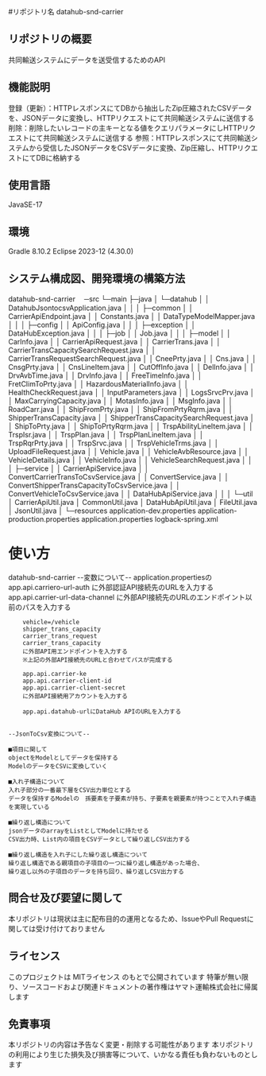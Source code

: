 #リポジトリ名
datahub-snd-carrier

## リポジトリの概要
共同輸送システムにデータを送受信するためのAPI
	
## 機能説明	
登録（更新）：HTTPレスポンスにてDBから抽出したZip圧縮されたCSVデータを、JSONデータに変換し、HTTPリクエストにて共同輸送システムに送信する
削除：削除したいレコードの主キーとなる値をクエリパラメータにしHTTPリクエストにて共同輸送システムに送信する
参照：HTTPレスポンスにて共同輸送システムから受信したJSONデータをCSVデータに変換、Zip圧縮し、HTTPリクエストにてDBに格納する

## 使用言語
JavaSE-17

## 環境
Gradle 8.10.2
Eclipse 2023-12 (4.30.0)

## システム構成図、開発環境の構築方法

datahub-snd-carrier
　─src
    └─main
        ├─java
        │  └─datahub
        │      │  DatahubJsontocsvApplication.java
        │      │
        │      ├─common
        │      │      CarrierApiEndpoint.java
        │      │      Constants.java
        │      │      DataTypeModelMapper.java
        │      │
        │      ├─config
        │      │      ApiConfig.java
        │      │
        │      ├─exception
        │      │      DataHubException.java
        │      │
        │      ├─job
        │      │      Job.java
        │      │
        │      ├─model
        │      │      CarInfo.java
        │      │      CarrierApiRequest.java
        │      │      CarrierTrans.java
        │      │      CarrierTransCapacitySearchRequest.java
        │      │      CarrierTransRequestSearchRequest.java
        │      │      CneePrty.java
        │      │      Cns.java
        │      │      CnsgPrty.java
        │      │      CnsLineItem.java
        │      │      CutOffInfo.java
        │      │      DelInfo.java
        │      │      DrvAvbTime.java
        │      │      DrvInfo.java
        │      │      FreeTimeInfo.java
        │      │      FretClimToPrty.java
        │      │      HazardousMaterialInfo.java
        │      │      HealthCheckRequest.java
        │      │      InputParameters.java
        │      │      LogsSrvcPrv.java
        │      │      MaxCarryingCapacity.java
        │      │      MotasInfo.java
        │      │      MsgInfo.java
        │      │      RoadCarr.java
        │      │      ShipFromPrty.java
        │      │      ShipFromPrtyRqrm.java
        │      │      ShipperTransCapacity.java
        │      │      ShipperTransCapacitySearchRequest.java
        │      │      ShipToPrty.java
        │      │      ShipToPrtyRqrm.java
        │      │      TrspAbilityLineItem.java
        │      │      TrspIsr.java
        │      │      TrspPlan.java
        │      │      TrspPlanLineItem.java
        │      │      TrspRqrPrty.java
        │      │      TrspSrvc.java
        │      │      TrspVehicleTrms.java
        │      │      UploadFileRequest.java
        │      │      Vehicle.java
        │      │      VehicleAvbResource.java
        │      │      VehicleDetails.java
        │      │      VehicleInfo.java
        │      │      VehicleSearchRequest.java
        │      │
        │      ├─service
        │      │      CarrierApiService.java
        │      │      ConvertCarrierTransToCsvService.java
        │      │      ConvertService.java
        │      │      ConvertShipperTransCapacityToCsvService.java
        │      │      ConvertVehicleToCsvService.java
        │      │      DataHubApiService.java
        │      │
        │      └─util
        │              CarrierApiUtil.java
        │              CommonUtil.java
        │              DataHubApiUtil.java
        │              FileUtil.java
        │              JsonUtil.java
        │
        └─resources
                application-dev.properties
                application-production.properties
                application.properties
                logback-spring.xml

# 使い方

datahub-snd-carrier
	--変数について--
		application.propertiesの
		app.api.carriero-url-auth
		に外部認証API接続先のURLを入力する
		app.api.carrier-url-data-channel
		に外部API接続先のURLのエンドポイント以前のパスを入力する

		vehicle=/vehicle
		shipper_trans_capacity
		carrier_trans_request	
		carrier_trans_capacity
		に外部API用エンドポイントを入力する
		※上記の外部API接続先のURLと合わせてパスが完成する

		app.api.carrier-ke
		app.api.carrier-client-id
		app.api.carrier-client-secret
		に外部API接続用アカウントを入力する

		app.api.datahub-urlにDataHub APIのURLを入力する	


	--JsonToCsv変換について--

	■項目に関して
	objectをModelとしてデータを保持する
	ModelのデータをCSVに変換していく

	■入れ子構造について
	入れ子部分の一番最下層をCSV出力単位とする
	データを保持するModelの　孫要素を子要素が持ち、子要素を親要素が持つことで入れ子構造を実現している

	■繰り返し構造について
	jsonデータのarrayをListとしてModelに持たせる
	CSV出力時、List内の項目をCSVデータとして繰り返しCSV出力する

	■繰り返し構造を入れ子にした繰り返し構造について
	繰り返し構造である親項目の子項目の一つに繰り返し構造があった場合、
	繰り返し以外の子項目のデータを持ち回り、繰り返しCSV出力する


## 問合せ及び要望に関して
本リポジトリは現状は主に配布目的の運用となるため、IssueやPull Requestに関しては受け付けておりません

## ライセンス
このプロジェクトは MITライセンス のもとで公開されています
特筆が無い限り、ソースコードおよび関連ドキュメントの著作権はヤマト運輸株式会社に帰属します

## 免責事項
本リポジトリの内容は予告なく変更・削除する可能性があります
本リポジトリの利用により生じた損失及び損害等について、いかなる責任も負わないものとします
